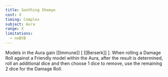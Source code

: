 ```yaml
---
title: Soothing Shomyo
cost: X
timing: Complex
subject: Aura
range: X
limitations:
  - noBtB
---
```

Models in the Aura gain [[Immune]] [ [[Berserk]] ].
When rolling a Damage Roll against a Friendly model within the Aura, after the result is determined, roll an additional dice and then choose 1 dice to remove, use the remaining 2 dice for the Damage Roll.